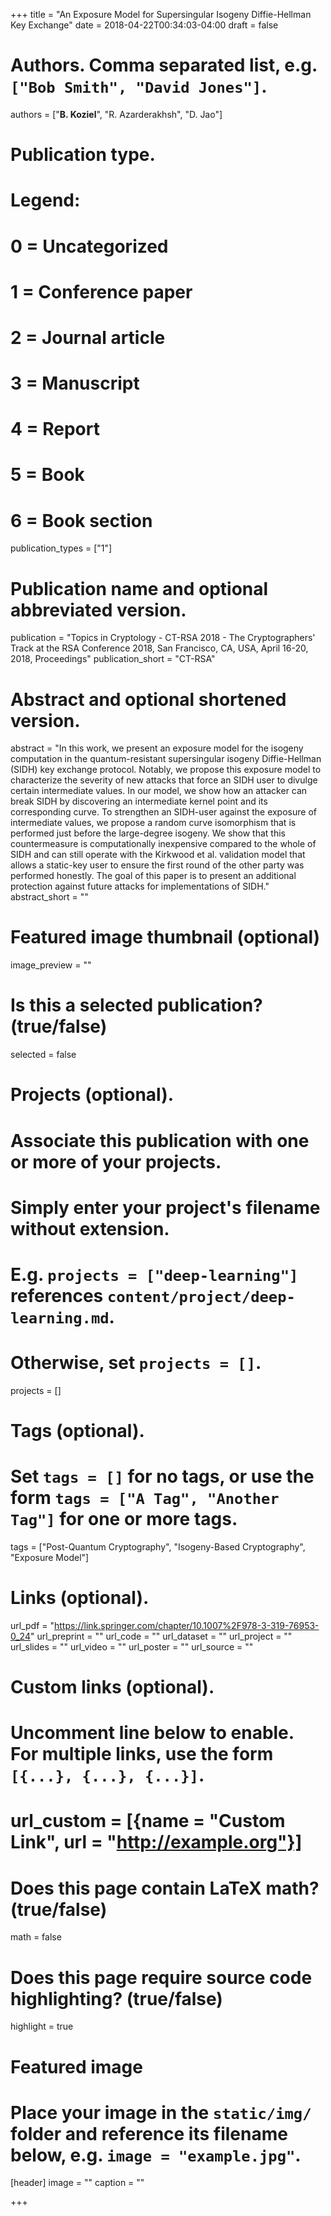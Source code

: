 +++
title = "An Exposure Model for Supersingular Isogeny Diffie-Hellman Key Exchange"
date = 2018-04-22T00:34:03-04:00
draft = false

# Authors. Comma separated list, e.g. `["Bob Smith", "David Jones"]`.
authors = ["__B. Koziel__", "R. Azarderakhsh", "D. Jao"]

# Publication type.
# Legend:
# 0 = Uncategorized
# 1 = Conference paper
# 2 = Journal article
# 3 = Manuscript
# 4 = Report
# 5 = Book
# 6 = Book section
publication_types = ["1"]

# Publication name and optional abbreviated version.
publication = "Topics in Cryptology - CT-RSA 2018 - The Cryptographers' Track at the RSA Conference 2018, San Francisco, CA, USA, April 16-20, 2018, Proceedings"
publication_short = "CT-RSA"

# Abstract and optional shortened version.
abstract = "In this work, we present an exposure model for the isogeny computation in the quantum-resistant supersingular isogeny Diffie-Hellman (SIDH) key exchange protocol. Notably, we propose this exposure model to characterize the severity of new attacks that force an SIDH user to divulge certain intermediate values. In our model, we show how an attacker can break SIDH by discovering an intermediate kernel point and its corresponding curve. To strengthen an SIDH-user against the exposure of intermediate values, we propose a random curve isomorphism that is performed just before the large-degree isogeny. We show that this countermeasure is computationally inexpensive compared to the whole of SIDH and can still operate with the Kirkwood et al. validation model that allows a static-key user to ensure the first round of the other party was performed honestly. The goal of this paper is to present an additional protection against future attacks for implementations of SIDH."
abstract_short = ""

# Featured image thumbnail (optional)
image_preview = ""

# Is this a selected publication? (true/false)
selected = false

# Projects (optional).
#   Associate this publication with one or more of your projects.
#   Simply enter your project's filename without extension.
#   E.g. `projects = ["deep-learning"]` references `content/project/deep-learning.md`.
#   Otherwise, set `projects = []`.
projects = []

# Tags (optional).
#   Set `tags = []` for no tags, or use the form `tags = ["A Tag", "Another Tag"]` for one or more tags.
tags = ["Post-Quantum Cryptography", "Isogeny-Based Cryptography", "Exposure Model"]

# Links (optional).
url_pdf = "https://link.springer.com/chapter/10.1007%2F978-3-319-76953-0_24"
url_preprint = ""
url_code = ""
url_dataset = ""
url_project = ""
url_slides = ""
url_video = ""
url_poster = ""
url_source = ""

# Custom links (optional).
#   Uncomment line below to enable. For multiple links, use the form `[{...}, {...}, {...}]`.
# url_custom = [{name = "Custom Link", url = "http://example.org"}]

# Does this page contain LaTeX math? (true/false)
math = false

# Does this page require source code highlighting? (true/false)
highlight = true

# Featured image
# Place your image in the `static/img/` folder and reference its filename below, e.g. `image = "example.jpg"`.
[header]
image = ""
caption = ""

+++
